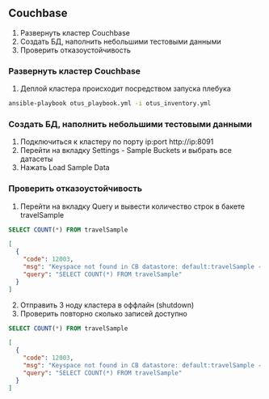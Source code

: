 ## Couchbase
1. Развернуть кластер Couchbase 
2. Создать БД, наполнить небольшими тестовыми данными 
3. Проверить отказоустойчивость 


### Развернуть кластер Couchbase
1. Деплой кластера происходит посредством запуска плебука 

```Bash
ansible-playbook otus_playbook.yml -i otus_inventory.yml 
```

### Создать БД, наполнить небольшими тестовыми данными 
1. Подключиться к кластеру по порту ip:port http://ip:8091 
2. Перейти на вкладку Settings - Sample Buckets и выбрать все датасеты
3. Нажать Load Sample Data

### Проверить отказоустойчивость 
1. Перейти на вкладку Query и вывести количество строк в бакете travelSample
```SQL
SELECT COUNT(*) FROM travelSample
```

```Json
[
  {
    "code": 12003,
    "msg": "Keyspace not found in CB datastore: default:travelSample - cause: No bucket named travelSample",
    "query": "SELECT COUNT(*) FROM travelSample"
  }
]
```
2. Отправить 3 ноду кластера в оффлайн (shutdown)
3. Проверить повторно сколько записей доступно
```SQL
SELECT COUNT(*) FROM travelSample
```

```Json
[
  {
    "code": 12003,
    "msg": "Keyspace not found in CB datastore: default:travelSample - cause: No bucket named travelSample",
    "query": "SELECT COUNT(*) FROM travelSample"
  }
]
```